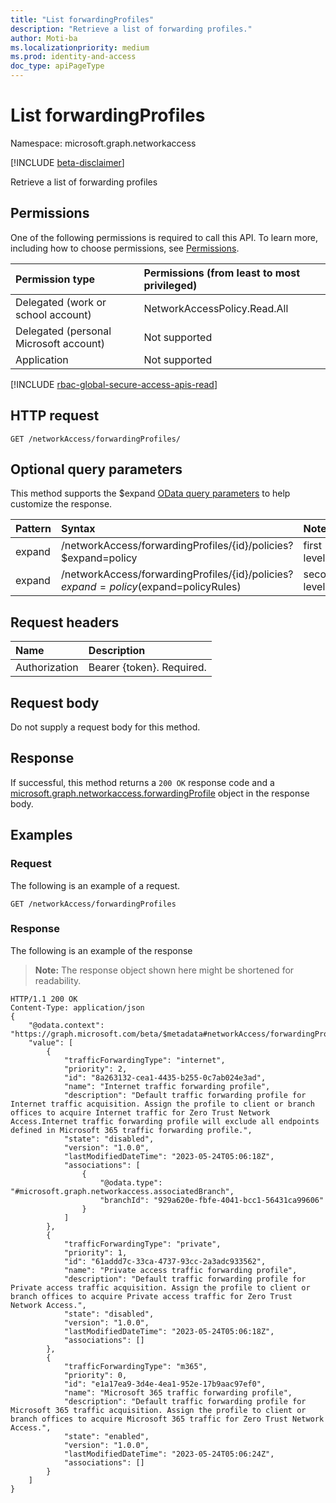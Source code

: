 ```yaml
---
title: "List forwardingProfiles"
description: "Retrieve a list of forwarding profiles."
author: Moti-ba
ms.localizationpriority: medium
ms.prod: identity-and-access
doc_type: apiPageType
---
```


# List forwardingProfiles
Namespace: microsoft.graph.networkaccess

[!INCLUDE [beta-disclaimer](../../includes/beta-disclaimer.md)]

Retrieve a list of forwarding profiles

## Permissions
One of the following permissions is required to call this API. To learn more, including how to choose permissions, see [Permissions](/graph/permissions-reference).

|Permission type|Permissions (from least to most privileged)|
|:---|:---|
|Delegated (work or school account)|NetworkAccessPolicy.Read.All|
|Delegated (personal Microsoft account)|Not supported|
|Application|Not supported|

[!INCLUDE [rbac-global-secure-access-apis-read](../includes/rbac-for-apis/rbac-global-secure-access-apis-read.md)]

## HTTP request

<!-- {
  "blockType": "ignored"
}
-->
``` http
GET /networkAccess/forwardingProfiles/
```

## Optional query parameters
This method supports the $expand [OData query parameters](https://learn.microsoft.com/graph/query-parameters) to help customize the response.

|Pattern|Syntax|Notes
|:---|:---|:---|
|expand|/networkAccess/forwardingProfiles/{id}/policies?$expand=policy|first level|
|expand|/networkAccess/forwardingProfiles/{id}/policies?$expand=policy($expand=policyRules)|second level|

## Request headers
|Name|Description|
|:---|:---|
|Authorization|Bearer {token}. Required.|

## Request body
Do not supply a request body for this method.

## Response

If successful, this method returns a `200 OK` response code and a [microsoft.graph.networkaccess.forwardingProfile](../resources/networkaccess-forwardingprofile.md) object in the response body.

## Examples

### Request
The following is an example of a request.
<!-- {
  "blockType": "request",
  "name": "list_forwardingprofile"
}
-->
``` http
GET /networkAccess/forwardingProfiles
```


### Response
The following is an example of the response
>**Note:** The response object shown here might be shortened for readability.
<!-- {
  "blockType": "response",
  "truncated": true,
  "@odata.type": "microsoft.graph.networkaccess.forwardingProfile"
}
-->
``` http
HTTP/1.1 200 OK
Content-Type: application/json
{
    "@odata.context": "https://graph.microsoft.com/beta/$metadata#networkAccess/forwardingProfiles",
    "value": [
        {
            "trafficForwardingType": "internet",
            "priority": 2,
            "id": "8a263132-cea1-4435-b255-0c7ab024e3ad",
            "name": "Internet traffic forwarding profile",
            "description": "Default traffic forwarding profile for Internet traffic acquisition. Assign the profile to client or branch offices to acquire Internet traffic for Zero Trust Network Access.Internet traffic forwarding profile will exclude all endpoints defined in Microsoft 365 traffic forwarding profile.",
            "state": "disabled",
            "version": "1.0.0",
            "lastModifiedDateTime": "2023-05-24T05:06:18Z",
            "associations": [
                {
                    "@odata.type": "#microsoft.graph.networkaccess.associatedBranch",
                    "branchId": "929a620e-fbfe-4041-bcc1-56431ca99606"
                }
            ]
        },
        {
            "trafficForwardingType": "private",
            "priority": 1,
            "id": "61addd7c-33ca-4737-93cc-2a3adc933562",
            "name": "Private access traffic forwarding profile",
            "description": "Default traffic forwarding profile for Private access traffic acquisition. Assign the profile to client or branch offices to acquire Private access traffic for Zero Trust Network Access.",
            "state": "disabled",
            "version": "1.0.0",
            "lastModifiedDateTime": "2023-05-24T05:06:18Z",
            "associations": []
        },
        {
            "trafficForwardingType": "m365",
            "priority": 0,
            "id": "e1a17ea9-3d4e-4ea1-952e-17b9aac97ef0",
            "name": "Microsoft 365 traffic forwarding profile",
            "description": "Default traffic forwarding profile for Microsoft 365 traffic acquisition. Assign the profile to client or branch offices to acquire Microsoft 365 traffic for Zero Trust Network Access.",
            "state": "enabled",
            "version": "1.0.0",
            "lastModifiedDateTime": "2023-05-24T05:06:24Z",
            "associations": []
        }
    ]
}
```


